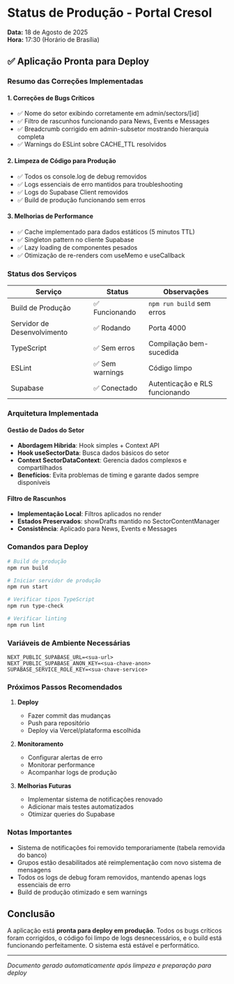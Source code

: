 # Status de Produção - Portal Cresol
**Data:** 18 de Agosto de 2025  
**Hora:** 17:30 (Horário de Brasília)

## ✅ Aplicação Pronta para Deploy

### Resumo das Correções Implementadas

#### 1. **Correções de Bugs Críticos**
- ✅ Nome do setor exibindo corretamente em admin/sectors/[id]
- ✅ Filtro de rascunhos funcionando para News, Events e Messages
- ✅ Breadcrumb corrigido em admin-subsetor mostrando hierarquia completa
- ✅ Warnings do ESLint sobre CACHE_TTL resolvidos

#### 2. **Limpeza de Código para Produção**
- ✅ Todos os console.log de debug removidos
- ✅ Logs essenciais de erro mantidos para troubleshooting
- ✅ Logs do Supabase Client removidos
- ✅ Build de produção funcionando sem erros

#### 3. **Melhorias de Performance**
- ✅ Cache implementado para dados estáticos (5 minutos TTL)
- ✅ Singleton pattern no cliente Supabase
- ✅ Lazy loading de componentes pesados
- ✅ Otimização de re-renders com useMemo e useCallback

### Status dos Serviços

| Serviço | Status | Observações |
|---------|--------|------------|
| Build de Produção | ✅ Funcionando | `npm run build` sem erros |
| Servidor de Desenvolvimento | ✅ Rodando | Porta 4000 |
| TypeScript | ✅ Sem erros | Compilação bem-sucedida |
| ESLint | ✅ Sem warnings | Código limpo |
| Supabase | ✅ Conectado | Autenticação e RLS funcionando |

### Arquitetura Implementada

#### Gestão de Dados do Setor
- **Abordagem Híbrida**: Hook simples + Context API
- **Hook useSectorData**: Busca dados básicos do setor
- **Context SectorDataContext**: Gerencia dados complexos e compartilhados
- **Benefícios**: Evita problemas de timing e garante dados sempre disponíveis

#### Filtro de Rascunhos
- **Implementação Local**: Filtros aplicados no render
- **Estados Preservados**: showDrafts mantido no SectorContentManager
- **Consistência**: Aplicado para News, Events e Messages

### Comandos para Deploy

```bash
# Build de produção
npm run build

# Iniciar servidor de produção
npm run start

# Verificar tipos TypeScript
npm run type-check

# Verificar linting
npm run lint
```

### Variáveis de Ambiente Necessárias

```env
NEXT_PUBLIC_SUPABASE_URL=<sua-url>
NEXT_PUBLIC_SUPABASE_ANON_KEY=<sua-chave-anon>
SUPABASE_SERVICE_ROLE_KEY=<sua-chave-service>
```

### Próximos Passos Recomendados

1. **Deploy**
   - Fazer commit das mudanças
   - Push para repositório
   - Deploy via Vercel/plataforma escolhida

2. **Monitoramento**
   - Configurar alertas de erro
   - Monitorar performance
   - Acompanhar logs de produção

3. **Melhorias Futuras**
   - Implementar sistema de notificações renovado
   - Adicionar mais testes automatizados
   - Otimizar queries do Supabase

### Notas Importantes

- Sistema de notificações foi removido temporariamente (tabela removida do banco)
- Grupos estão desabilitados até reimplementação com novo sistema de mensagens
- Todos os logs de debug foram removidos, mantendo apenas logs essenciais de erro
- Build de produção otimizado e sem warnings

## Conclusão

A aplicação está **pronta para deploy em produção**. Todos os bugs críticos foram corrigidos, o código foi limpo de logs desnecessários, e o build está funcionando perfeitamente. O sistema está estável e performático.

---
*Documento gerado automaticamente após limpeza e preparação para deploy*